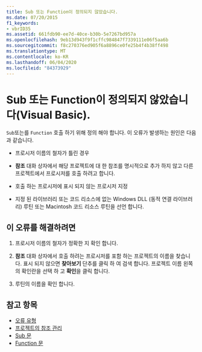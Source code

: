 ```yaml
---
title: Sub 또는 Function이 정의되지 않았습니다.
ms.date: 07/20/2015
f1_keywords:
- vbrID35
ms.assetid: 661fdb90-ee7d-40ce-b30b-5e7267bd957a
ms.openlocfilehash: 9eb13d943f9f1cffc984847f7339111e06f5aa6b
ms.sourcegitcommit: f8c270376ed905f6a8896ce0fe25b4f4b38ff498
ms.translationtype: MT
ms.contentlocale: ko-KR
ms.lasthandoff: 06/04/2020
ms.locfileid: "84373929"
---
```

# <a name="sub-or-function-not-defined-visual-basic"></a>Sub 또는 Function이 정의되지 않았습니다(Visual Basic).
`Sub`또는를 `Function` 호출 하기 위해 정의 해야 합니다. 이 오류가 발생하는 원인은 다음과 같습니다.  
  
- 프로시저 이름의 철자가 틀린 경우  
  
- **참조** 대화 상자에서 해당 프로젝트에 대 한 참조를 명시적으로 추가 하지 않고 다른 프로젝트에서 프로시저를 호출 하려고 합니다.  
  
- 호출 하는 프로시저에 표시 되지 않는 프로시저 지정  
  
- 지정 된 라이브러리 또는 코드 리소스에 없는 Windows DLL (동적 연결 라이브러리) 루틴 또는 Macintosh 코드 리소스 루틴을 선언 합니다.  
  
## <a name="to-correct-this-error"></a>이 오류를 해결하려면  
  
1. 프로시저 이름의 철자가 정확한 지 확인 합니다.  
  
2. **참조** 대화 상자에서 호출 하려는 프로시저를 포함 하는 프로젝트의 이름을 찾습니다. 표시 되지 않으면 **찾아보기** 단추를 클릭 하 여 검색 합니다. 프로젝트 이름 왼쪽의 확인란을 선택 하 고 **확인**을 클릭 합니다.  
  
3. 루틴의 이름을 확인 합니다.  
  
## <a name="see-also"></a>참고 항목

- [오류 유형](../../programming-guide/language-features/error-types.md)
- [프로젝트의 참조 관리](/visualstudio/ide/managing-references-in-a-project)
- [Sub 문](../statements/sub-statement.md)
- [Function 문](../statements/function-statement.md)
